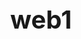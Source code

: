 # web1
<!DOCTYPE html>
<html>
  <head>
    <style>
      h1{
        font-size: 40px;
        text-align: center;

      }
    </style>
    <meta charset="utf-8">
    <title>Joseph's Pic</title>
  </head>
  <body>
    <h1>Joseph's life in pictures</h1>

    <img src="joseph1.jpg" width="30%">
    <img src="joseph2.jpg" width="30%">
    <img src="joseph4.jpg" width="30%">

    <img src="joseph3.jpg" width="30%">
    <img src="joseph5.jpg" width="30%">
    <img src="joseph6.jpg" width="30%">
    <img src="joseph8.jpg" width="30%">
    <img src="joseph9.jpg" width="30%">
    <img src="joseph10.jpg" width="30%">



  </body>
</html>
